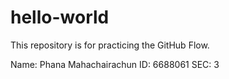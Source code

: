 # hello-world
This repository is for practicing the GitHub Flow.

Name: Phana Mahachairachun ID: 6688061 SEC: 3

